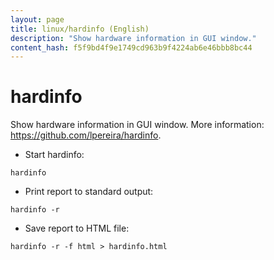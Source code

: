 ```yaml
---
layout: page
title: linux/hardinfo (English)
description: "Show hardware information in GUI window."
content_hash: f5f9bd4f9e1749cd963b9f4224ab6e46bbb8bc44
---
```

# hardinfo

Show hardware information in GUI window.
More information: <https://github.com/lpereira/hardinfo>.

- Start hardinfo:

`hardinfo`

- Print report to standard output:

`hardinfo -r`

- Save report to HTML file:

`hardinfo -r -f html > hardinfo.html`
